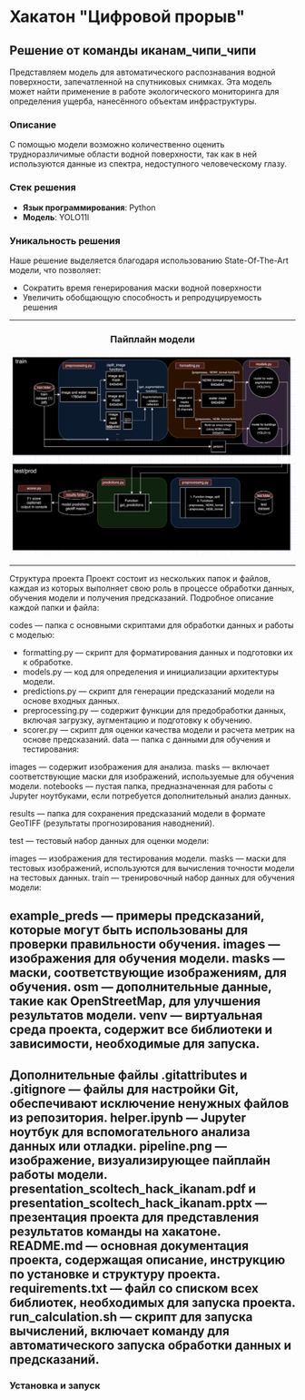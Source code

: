 # Хакатон "Цифровой прорыв"

## Решение от команды **иканам_чипи_чипи**

Представляем модель для автоматического распознавания водной поверхности, запечатленной на спутниковых снимках. Эта модель может найти применение в работе экологического мониторинга для определения ущерба, нанесённого объектам инфраструктуры. 

### Описание

С помощью модели возможно количественно оценить трудноразличимые области водной поверхности, так как в ней используются данные из спектра, недоступного человеческому глазу. 

### Стек решения

- **Язык программирования**: Python
- **Модель**: YOLO11l

### Уникальность решения

Наше решение выделяется благодаря использованию State-Of-The-Art модели, что позволяет:
- Сократить время генерирования маски водной поверхности
- Увеличить обобщающую способность и репродуцируемость решения

---

<div align="center">
  <h3>Пайплайн модели</h3>
  <img width="1005" alt="image" src="https://github.com/maxlyara1/skoltech-hackathon-floods-segmentation/blob/af5a472f1b36ac8a642bfa6a06b822fde26de204/pipeline.png">
</div>

---
Структура проекта
Проект состоит из нескольких папок и файлов, каждая из которых выполняет свою роль в процессе обработки данных, обучения модели и получения предсказаний. Подробное описание каждой папки и файла:

codes — папка с основными скриптами для обработки данных и работы с моделью:

- formatting.py — скрипт для форматирования данных и подготовки их к обработке.
- models.py — код для определения и инициализации архитектуры модели.
- predictions.py — скрипт для генерации предсказаний модели на основе входных данных.
- preprocessing.py — содержит функции для предобработки данных, включая загрузку, аугментацию и подготовку к обучению.
- scorer.py — скрипт для оценки качества модели и расчета метрик на основе предсказаний.
data — папка с данными для обучения и тестирования:

images — содержит изображения для анализа.
masks — включает соответствующие маски для изображений, используемые для обучения модели.
notebooks — пустая папка, предназначенная для работы с Jupyter ноутбуками, если потребуется дополнительный анализ данных.

results — папка для сохранения предсказаний модели в формате GeoTIFF (результаты прогнозирования наводнений).

test — тестовый набор данных для оценки модели:

images — изображения для тестирования модели.
masks — маски для тестовых изображений, используются для вычисления точности модели на тестовых данных.
train — тренировочный набор данных для обучения модели:

example_preds — примеры предсказаний, которые могут быть использованы для проверки правильности обучения.
images — изображения для обучения модели.
masks — маски, соответствующие изображениям, для обучения.
osm — дополнительные данные, такие как OpenStreetMap, для улучшения результатов модели.
venv — виртуальная среда проекта, содержит все библиотеки и зависимости, необходимые для запуска.
---
Дополнительные файлы
.gitattributes и .gitignore — файлы для настройки Git, обеспечивают исключение ненужных файлов из репозитория.
helper.ipynb — Jupyter ноутбук для вспомогательного анализа данных или отладки.
pipeline.png — изображение, визуализирующее пайплайн работы модели.
presentation_scoltech_hack_ikanam.pdf и presentation_scoltech_hack_ikanam.pptx — презентация проекта для представления результатов команды на хакатоне.
README.md — основная документация проекта, содержащая описание, инструкцию по установке и структуру проекта.
requirements.txt — файл со списком всех библиотек, необходимых для запуска проекта.
run_calculation.sh — скрипт для запуска вычислений, включает команду для автоматического запуска обработки данных и предсказаний.
---

### Установка и запуск
